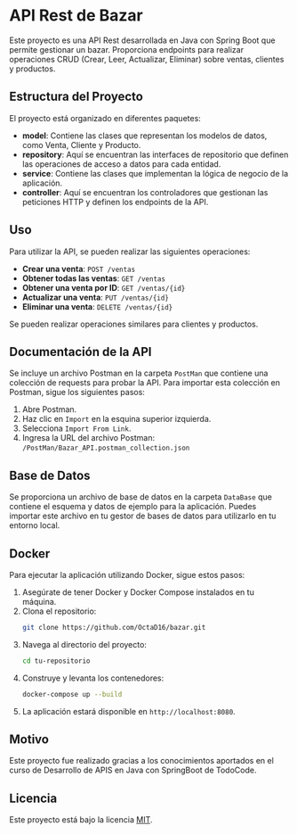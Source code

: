 # API Rest de Bazar

Este proyecto es una API Rest desarrollada en Java con Spring Boot que permite gestionar un bazar. Proporciona endpoints para realizar operaciones CRUD (Crear, Leer, Actualizar, Eliminar) sobre ventas, clientes y productos.

## Estructura del Proyecto

El proyecto está organizado en diferentes paquetes:

- **model**: Contiene las clases que representan los modelos de datos, como Venta, Cliente y Producto.
- **repository**: Aquí se encuentran las interfaces de repositorio que definen las operaciones de acceso a datos para cada entidad.
- **service**: Contiene las clases que implementan la lógica de negocio de la aplicación.
- **controller**: Aquí se encuentran los controladores que gestionan las peticiones HTTP y definen los endpoints de la API.

## Uso

Para utilizar la API, se pueden realizar las siguientes operaciones:

- **Crear una venta**: `POST /ventas`
- **Obtener todas las ventas**: `GET /ventas`
- **Obtener una venta por ID**: `GET /ventas/{id}`
- **Actualizar una venta**: `PUT /ventas/{id}`
- **Eliminar una venta**: `DELETE /ventas/{id}`

Se pueden realizar operaciones similares para clientes y productos.

## Documentación de la API

Se incluye un archivo Postman en la carpeta `PostMan` que contiene una colección de requests para probar la API. Para importar esta colección en Postman, sigue los siguientes pasos:

1. Abre Postman.
2. Haz clic en `Import` en la esquina superior izquierda.
3. Selecciona `Import From Link`.
4. Ingresa la URL del archivo Postman: `/PostMan/Bazar_API.postman_collection.json`

## Base de Datos

Se proporciona un archivo de base de datos en la carpeta `DataBase` que contiene el esquema y datos de ejemplo para la aplicación. Puedes importar este archivo en tu gestor de bases de datos para utilizarlo en tu entorno local.

## Docker

Para ejecutar la aplicación utilizando Docker, sigue estos pasos:

1. Asegúrate de tener Docker y Docker Compose instalados en tu máquina.
2. Clona el repositorio:
   ```sh
   git clone https://github.com/OctaD16/bazar.git
   ```
3. Navega al directorio del proyecto:
   ```sh
   cd tu-repositorio
   ```
4. Construye y levanta los contenedores:
   ```sh
   docker-compose up --build
   ```
5. La aplicación estará disponible en `http://localhost:8080`.

## Motivo
Este proyecto fue realizado gracias a los conocimientos aportados en el curso de Desarrollo de APIS en Java con SpringBoot de TodoCode.
## Licencia

Este proyecto está bajo la licencia [MIT](LICENSE).
